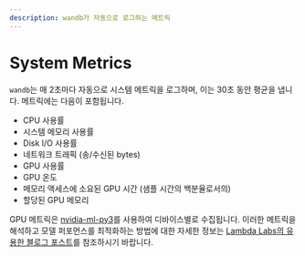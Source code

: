 ```yaml
---
description: wandb가 자동으로 로그하는 메트릭
---
```


# System Metrics

 `wandb`는 매 2초마다 자동으로 시스템 메트릭을 로그하며, 이는 30초 동안 평균을 냅니다. 메트릭에는 다음이 포함됩니다.

* CPU 사용률
* 시스템 메모리 사용률
* Disk I/O 사용률
* 네트워크 트래픽 \(송/수신된 bytes\)
* GPU 사용률
* GPU 온도
* 메모리 액세스에 소요된 GPU 시간 \(샘플 시간의 백분율로서의\)
* 할당된 GPU 메모리

GPU 메트릭은 [nvidia-ml-py3](https://github.com/nicolargo/nvidia-ml-py3/blob/master/pynvml.py)를 사용하여 디바이스별로 수집됩니다. 이러한 메트릭을 해석하고 모델 퍼포먼스를 최적화하는 방법에 대한 자세한 정보는 [Lambda Labs의 유용한 블로그 포스트](https://lambdalabs.com/blog/weights-and-bias-gpu-cpu-utilization/)를 참조하시기 바랍니다.


